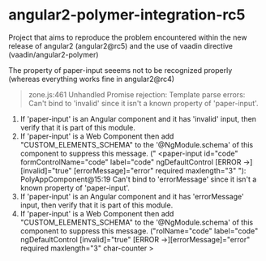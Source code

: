 # angular2-polymer-integration-rc5

Project that aims to reproduce the problem encountered within the new release of angular2 (angular2@rc5) 
and the use of vaadin directive (vaadin/angular2-polymer)

The property of paper-input seeems not to be recognized properly (whereas everything works fine in angular2@rc4)

>zone.js:461 Unhandled Promise rejection: Template parse errors:
Can't bind to 'invalid' since it isn't a known property of 'paper-input'.
1. If 'paper-input' is an Angular component and it has 'invalid' input, then verify that it is part of this module.
2. If 'paper-input' is a Web Component then add "CUSTOM_ELEMENTS_SCHEMA" to the '@NgModule.schema' of this component to suppress this message.
 ("    <paper-input  id="code" formControlName="code" label="code" ngDefaultControl
                   [ERROR ->][invalid]="true"
                   [errorMessage]="error"
                   required maxlength="3" "): PolyAppComponent@15:19
Can't bind to 'errorMessage' since it isn't a known property of 'paper-input'.
1. If 'paper-input' is an Angular component and it has 'errorMessage' input, then verify that it is part of this module.
2. If 'paper-input' is a Web Component then add "CUSTOM_ELEMENTS_SCHEMA" to the '@NgModule.schema' of this component to suppress this message.
 ("rolName="code" label="code" ngDefaultControl
                   [invalid]="true"
                   [ERROR ->][errorMessage]="error"
                   required maxlength="3" char-counter ></paper-input>
